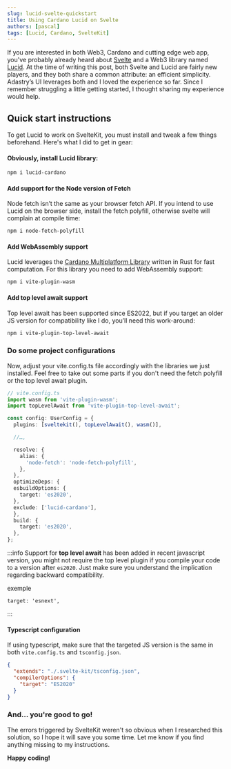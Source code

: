 ```yaml
---
slug: lucid-svelte-quickstart
title: Using Cardano Lucid on Svelte
authors: [pascal]
tags: [Lucid, Cardano, SvelteKit]
---
```


If you are interested in both Web3, Cardano and cutting edge web app, you've probably already
heard about [Svelte](https://svelte.dev/) and  a Web3 library named [Lucid](https://lucid.spacebudz.io/).
At the time of writing this post, both Svelte and Lucid are fairly new players,
and they both share a common attribute: an efficient simplicity.
Adastry’s UI leverages both and I loved the experience so far.
Since I remember struggling a little getting started, I thought sharing my experience would help.


## Quick start instructions

To get Lucid to work on SvelteKit, you must install and tweak a few things beforehand.
Here's what I did to get in gear:

#### Obviously, install Lucid library:

```bash
npm i lucid-cardano
```

#### Add support for the Node version of Fetch

Node fetch isn’t the same as your browser fetch API. If you intend to use Lucid on the browser side,
install the fetch polyfill, otherwise svelte will complain at compile time:

```bash
npm i node-fetch-polyfill
```

#### Add WebAssembly support 

Lucid leverages the [Cardano Multiplatform Library](https://github.com/dcSpark/cardano-multiplatform-lib)
written in Rust for fast computation. For this library you need to add WebAssembly support:

```bash
npm i vite-plugin-wasm
```

#### Add top level await support

Top level await has been supported since ES2022, but if you target an older JS version for compatibility
like I do, you’ll need this work-around:

```bash
npm i vite-plugin-top-level-await
```

### Do some project configurations

Now, adjust your vite.config.ts file accordingly with the libraries we just installed.
Feel free to take out some parts if you don't need the fetch polyfill or the top level await plugin.

```typescript
// vite.config.ts
import wasm from 'vite-plugin-wasm';
import topLevelAwait from 'vite-plugin-top-level-await';

const config: UserConfig = {
  plugins: [sveltekit(), topLevelAwait(), wasm()],

  //…,

  resolve: {
    alias: {
      'node-fetch': 'node-fetch-polyfill',
    },
  },
  optimizeDeps: {
  esbuildOptions: {
    target: 'es2020',
  },
  exclude: ['lucid-cardano'],
  },
  build: {
    target: 'es2020',
  },
};
```

:::info
Support for **top level await** has been added in recent javascript version, you might not require
the top level plugin if you compile your code to a version after `es2020`. Just make sure you
understand the implication regarding backward compatibility.

exemple

    target: 'esnext',
:::

#### Typescript configuration

If using typescript, make sure that the targeted JS version is the same in both `vite.config.ts`
and `tsconfig.json`.

````json
{
  "extends": "./.svelte-kit/tsconfig.json",
  "compilerOptions": {
    "target": "ES2020"
  }
}
````

### And... you're good to go!

The errors triggered by SvelteKit weren't so obvious when I researched this solution, so I hope it
will save you some time. Let me know if you find anything missing to my instructions.

**Happy coding!**
